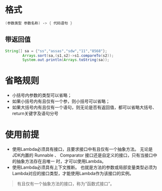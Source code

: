 # 格式

```java
(参数类型 参数名称) ‐> { 代码语句 }
```

## 带返回值

```java
String[] sa = {"ss","assas","sdw","11","8568"};
        Arrays.sort(sa,(s1,s2)->s1.compareTo(s2));
        System.out.println(Arrays.toString(sa));
```

# 省略规则

- 小括号内参数的类型可以省略；
- 如果小括号内有且仅有一个参，则小括号可以省略；
- 如果大括号内有且仅有一个语句，则无论是否有返回值，都可以省略大括号、return关键字及语句分号

# 使用前提

- 使用Lambda必须具有接口，且要求接口中有且仅有一个抽象方法。 无论是JDK内置的 Runnable 、 Comparator 接口还是自定义的接口，只有当接口中的抽象方法存在且唯一 时，才可以使用Lambda。 
-  使用Lambda必须具有上下文推断。 也就是方法的参数或局部变量类型必须为Lambda对应的接口类型，才能使用Lambda作为该接口的实例。

>有且仅有一个抽象方法的接口，称为“函数式接口”。



